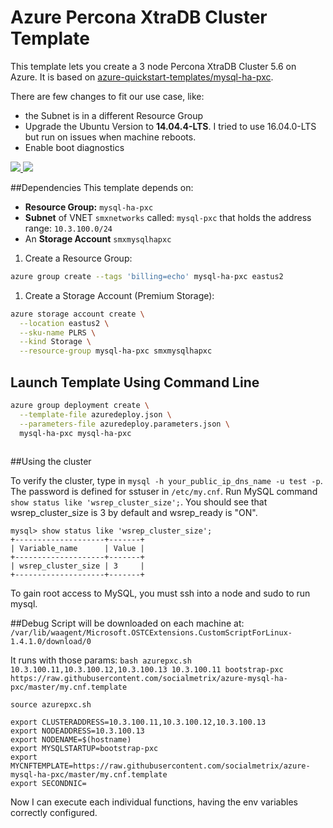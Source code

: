 # Azure Percona XtraDB Cluster Template
This template lets you create a 3 node Percona XtraDB Cluster 5.6 on Azure. 
It is based on [azure-quickstart-templates/mysql-ha-pxc](https://github.com/Azure/azure-quickstart-templates/tree/master/mysql-ha-pxc).

There are few changes to fit our use case, like:

- the Subnet is in a different Resource Group
- Upgrade the Ubuntu Version to **14.04.4-LTS**. I tried to use 16.04.0-LTS but run on issues when machine reboots.
- Enable boot diagnostics


<a href="https://portal.azure.com/#create/Microsoft.Template/uri/https%3A%2F%2Fraw.githubusercontent.com%2Fsocialmetrix%2Fazure-mysql-ha-pxc%2Fmaster%2Fazuredeploy.json" target="_blank">
    <img src="http://azuredeploy.net/deploybutton.png"/>
</a>
<a href="http://armviz.io/#/?load=https%3A%2F%2Fraw.githubusercontent.com%2Fsocialmetrix%2Fazure-mysql-ha-pxc%2Fmaster%2Fazuredeploy.json" target="_blank">
  <img src="http://armviz.io/visualizebutton.png"/>
</a>

##Dependencies
This template depends on:

- **Resource Group:** `mysql-ha-pxc`
- **Subnet** of VNET `smxnetworks` called: `mysql-pxc` that holds the address range: `10.3.100.0/24`
- An **Storage Account** `smxmysqlhapxc`


1. Create a Resource Group: 
```bash
azure group create --tags 'billing=echo' mysql-ha-pxc eastus2
```

1. Create a Storage Account (Premium Storage): 
```bash
azure storage account create \
  --location eastus2 \
  --sku-name PLRS \
  --kind Storage \
  --resource-group mysql-ha-pxc smxmysqlhapxc
```

## Launch Template Using Command Line
```bash
azure group deployment create \
  --template-file azuredeploy.json \
  --parameters-file azuredeploy.parameters.json \
  mysql-ha-pxc mysql-ha-pxc
  
```

##Using the cluster

To verify the cluster, type in `mysql -h your_public_ip_dns_name -u test -p`.  
The password is defined for sstuser in `/etc/my.cnf`. 
Run MySQL command `show status like 'wsrep_cluster_size';`.  You should see that wsrep_cluster_size is 3 by default and wsrep_ready is "ON".

```
mysql> show status like 'wsrep_cluster_size';
+--------------------+-------+
| Variable_name      | Value |
+--------------------+-------+
| wsrep_cluster_size | 3     |
+--------------------+-------+
```

To gain root access to MySQL, you must ssh into a node and sudo to run mysql.   

##Debug
Script will be downloaded on each machine at: `/var/lib/waagent/Microsoft.OSTCExtensions.CustomScriptForLinux-1.4.1.0/download/0`

It runs with those params:
`bash azurepxc.sh 10.3.100.11,10.3.100.12,10.3.100.13 10.3.100.11 bootstrap-pxc https://raw.githubusercontent.com/socialmetrix/azure-mysql-ha-pxc/master/my.cnf.template`

```
source azurepxc.sh

export CLUSTERADDRESS=10.3.100.11,10.3.100.12,10.3.100.13
export NODEADDRESS=10.3.100.13
export NODENAME=$(hostname)
export MYSQLSTARTUP=bootstrap-pxc
export MYCNFTEMPLATE=https://raw.githubusercontent.com/socialmetrix/azure-mysql-ha-pxc/master/my.cnf.template
export SECONDNIC=

```

Now I can execute each individual functions, having the env variables correctly configured.

